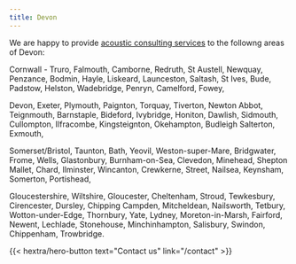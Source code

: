 ```yaml
---
title: Devon
---
```

We are happy to provide [acoustic consulting services](../services/) to the followng areas of Devon:

Cornwall - Truro, Falmouth, Camborne, Redruth, St Austell, Newquay, Penzance, Bodmin, Hayle, Liskeard, Launceston, Saltash, St Ives, Bude, Padstow, Helston, Wadebridge, Penryn, Camelford, Fowey, 

Devon, Exeter, Plymouth, Paignton, Torquay, Tiverton, Newton Abbot, Teignmouth, Barnstaple, Bideford, Ivybridge, Honiton, Dawlish, Sidmouth, Cullompton, Ilfracombe, Kingsteignton, Okehampton, Budleigh Salterton, Exmouth, 

Somerset/Bristol, Taunton, Bath, Yeovil, Weston-super-Mare, Bridgwater, Frome, Wells, Glastonbury, Burnham-on-Sea, Clevedon, Minehead, Shepton Mallet, Chard, Ilminster, Wincanton, Crewkerne, Street, Nailsea, Keynsham, Somerton, Portishead, 

Gloucestershire, Wiltshire, Gloucester, Cheltenham, Stroud, Tewkesbury, Cirencester, Dursley, Chipping Campden, Mitcheldean, Nailsworth, Tetbury, Wotton-under-Edge, Thornbury, Yate, Lydney, Moreton-in-Marsh, Fairford, Newent, Lechlade, Stonehouse, Minchinhampton, Salisbury, Swindon, Chippenham, Trowbridge.

<div class="hx-mb-6">
{{< hextra/hero-button text="Contact us" link="/contact" >}}
</div>